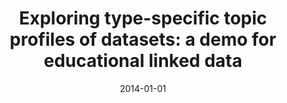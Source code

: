 ---
title: "Exploring type-specific topic profiles of datasets: a demo for educational linked data"
collection: publications
permalink: /publication/2014-DBLP_conf_semweb_TaibiDFF14
date: 2014-01-01
venue: 'Proceedings of the ISWC 2014 Posters  &  Demonstrations Track a track within the 13th International Semantic Web Conference, ISWC 2014, Riva del Garda, Italy, October 21, 2014'
---